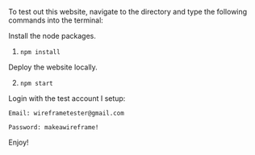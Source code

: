 To test out this website, navigate to the directory and type the following commands into the terminal:


Install the node packages.

1. `npm install`

Deploy the website locally.

2. `npm start`


Login with the test account I setup:
```
Email: wireframetester@gmail.com

Password: makeawireframe!
```

Enjoy!
